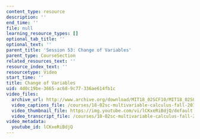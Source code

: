 ```yaml
---
content_type: resource
description: ''
end_time: ''
file: null
learning_resource_types: []
optional_tab_title: ''
optional_text: ''
parent_title: 'Session 53: Change of Variables'
parent_type: CourseSection
related_resources_text: ''
resource_index_text: ''
resourcetype: Video
start_time: ''
title: Change of Variables
uid: 4d0c19be-3665-ac68-9c77-336ae614fb1c
video_files:
  archive_url: http://www.archive.org/download/MIT18_02SCF10/MIT18_02SCF10Rec_36_300k.mp4
  video_captions_file: /courses/18-02sc-multivariable-calculus-fall-2010/094e4ccabf3d59df804bbb450e94814b_lCKxeRiBdjQ.vtt
  video_thumbnail_file: https://img.youtube.com/vi/lCKxeRiBdjQ/default.jpg
  video_transcript_file: /courses/18-02sc-multivariable-calculus-fall-2010/3832b4f553cb0ffb4b8ced09cc06289b_lCKxeRiBdjQ.pdf
video_metadata:
  youtube_id: lCKxeRiBdjQ
---
```

